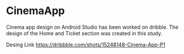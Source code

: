 # CinemaApp
Cinema app design on Android Studio has been worked on dribble. The design of the Home and Ticket section was created in this study.


Desing Link
https://dribbble.com/shots/15248148-Cinema-App-P1
